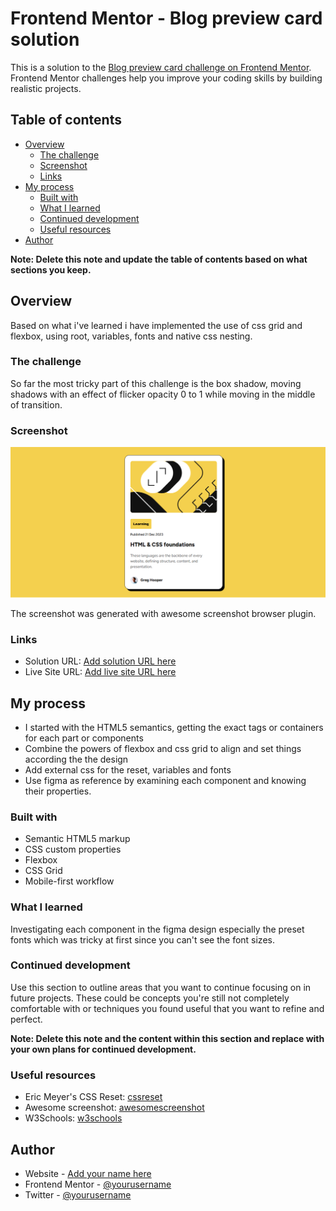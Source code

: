 # Frontend Mentor - Blog preview card solution

This is a solution to the [Blog preview card challenge on Frontend Mentor](https://www.frontendmentor.io/challenges/blog-preview-card-ckPaj01IcS). Frontend Mentor challenges help you improve your coding skills by building realistic projects. 

## Table of contents

- [Overview](#overview)
  - [The challenge](#the-challenge)
  - [Screenshot](#screenshot)
  - [Links](#links)
- [My process](#my-process)
  - [Built with](#built-with)
  - [What I learned](#what-i-learned)
  - [Continued development](#continued-development)
  - [Useful resources](#useful-resources)
- [Author](#author)

**Note: Delete this note and update the table of contents based on what sections you keep.**

## Overview

Based on what i've learned i have implemented the use of css grid and flexbox, using root, variables, fonts and native css nesting.

### The challenge

So far the most tricky part of this challenge is the box shadow, moving shadows with an effect of flicker opacity 0 to 1 while moving in the middle of transition.

### Screenshot

![](./screenshot.jpg)

The screenshot was generated with awesome screenshot browser plugin.

### Links

- Solution URL: [Add solution URL here](https://your-solution-url.com)
- Live Site URL: [Add live site URL here](https://your-live-site-url.com)

## My process

- I started with the HTML5 semantics, getting the exact tags or containers for each part or components
- Combine the powers of flexbox and css grid to align and set things according the the design
- Add external css for the reset, variables and fonts
- Use figma as reference by examining each component and knowing their properties.

### Built with

- Semantic HTML5 markup
- CSS custom properties
- Flexbox
- CSS Grid
- Mobile-first workflow

### What I learned

Investigating each component in the figma design especially the preset fonts which was tricky at first since you can't see the font sizes.

### Continued development

Use this section to outline areas that you want to continue focusing on in future projects. These could be concepts you're still not completely comfortable with or techniques you found useful that you want to refine and perfect.

**Note: Delete this note and the content within this section and replace with your own plans for continued development.**

### Useful resources

- Eric Meyer's CSS Reset: [cssreset](https://meyerweb.com/eric/tools/css/reset/)
- Awesome screenshot: [awesomescreenshot](https://www.awesomescreenshot.com/)
- W3Schools: [w3schools](https://www.w3schools.com/)


## Author

- Website - [Add your name here](https://www.your-site.com)
- Frontend Mentor - [@yourusername](https://www.frontendmentor.io/profile/yourusername)
- Twitter - [@yourusername](https://www.twitter.com/yourusername)


